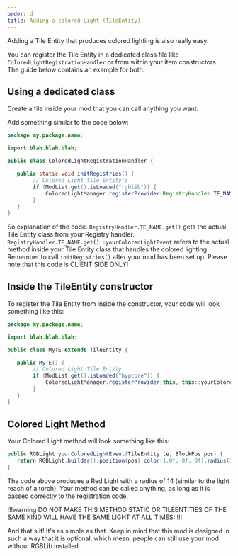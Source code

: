 ```yaml
---
order: d
title: Adding a colored Light (TileEntity)
---
```

Adding a Tile Entity that produces colored lighting is also really easy.

You can register the Tile Entity in a dedicated class file like `ColoredLightRegistrationHandler` or from within your item constructors. The guide below contains an example for both.

## Using a dedicated class
Create a file inside your mod that you can call anything you want.

Add something similar to the code below:
```java
package my.package.name;

import blah.blah.blah;

public class ColoredLightRegistrationHandler {

   public static void initRegistries() {
        // Colored Light Tile Entity's
        if (ModList.get().isLoaded("rgblib")) {
            ColoredLightManager.registerProvider(RegistryHandler.TE_NAME.get(), RegistryHandler.TE_NAME.get()::yourColoredLightEventName);
        }
   }
}
```
So explanation of the code. `RegistryHandler.TE_NAME.get()` gets the actual Tile Entity class from your Registry handler. `RegistryHandler.TE_NAME.get()::yourColoredLightEvent` refers to the actual method inside your Tile Entity class that handles the colored lighting. Remember to call `initRegistries()` after your mod has been set up. Please note that this code is CLIENT SIDE ONLY!

## Inside the TileEntity constructor
To register the Tile Entity from inside the constructor, your code will look something like this:
```java
package my.package.name;

import blah.blah.blah;

public class MyTE extends TileEntity {

   public MyTE() {
        // Colored Light Tile Entity
        if (ModList.get().isLoaded("hypcore")) {
            ColoredLightManager.registerProvider(this, this::yourColoredLightEventName);
        }
   }
}
```

## Colored Light Method
Your Colored Light method will look something like this:
```java
public RGBLight yourColoredLightEvent(TileEntity te, BlockPos pos) {
   return RGBLight.builder().position(pos).color(1.0f, 0f, 0f).radius(14).build();
}
```
The code above produces a Red Light with a radius of 14 (similar to the light reach of a torch). Your method can be called anything, as long as it is passed correctly to the registration code.

!!!warning
DO NOT MAKE THIS METHOD STATIC OR TILEENTITIES OF THE SAME KIND WILL HAVE THE SAME LIGHT AT ALL TIMES!
!!!

And that's it! It's as simple as that. Keep in mind that this mod is designed in such a way that it is optional, which mean, people can still use your mod without RGBLib installed.
